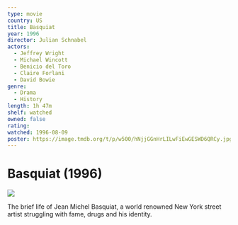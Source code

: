 ```yaml
---
type: movie
country: US
title: Basquiat
year: 1996
director: Julian Schnabel
actors:
  - Jeffrey Wright
  - Michael Wincott
  - Benicio del Toro
  - Claire Forlani
  - David Bowie
genre:
  - Drama
  - History
length: 1h 47m
shelf: watched
owned: false
rating:
watched: 1996-08-09
poster: https://image.tmdb.org/t/p/w500/hNjjGGnHrLILwFiEwGESWD6QRCy.jpg
---
```


# Basquiat (1996)

![](https://image.tmdb.org/t/p/w500/hNjjGGnHrLILwFiEwGESWD6QRCy.jpg)

The brief life of Jean Michel Basquiat, a world renowned New York street artist struggling with fame, drugs and his identity.